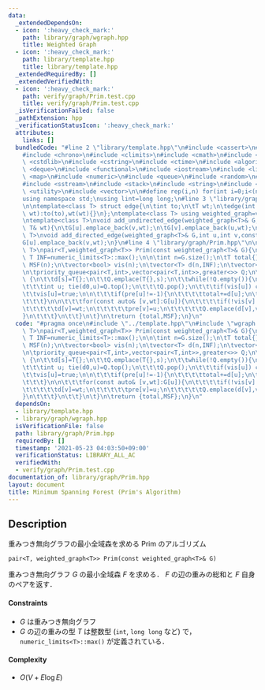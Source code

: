 ```yaml
---
data:
  _extendedDependsOn:
  - icon: ':heavy_check_mark:'
    path: library/graph/wgraph.hpp
    title: Weighted Graph
  - icon: ':heavy_check_mark:'
    path: library/template.hpp
    title: library/template.hpp
  _extendedRequiredBy: []
  _extendedVerifiedWith:
  - icon: ':heavy_check_mark:'
    path: verify/graph/Prim.test.cpp
    title: verify/graph/Prim.test.cpp
  _isVerificationFailed: false
  _pathExtension: hpp
  _verificationStatusIcon: ':heavy_check_mark:'
  attributes:
    links: []
  bundledCode: "#line 2 \"library/template.hpp\"\n#include <cassert>\n#include <cctype>\n\
    #include <chrono>\n#include <climits>\n#include <cmath>\n#include <cstdio>\n#include\
    \ <cstdlib>\n#include <cstring>\n#include <ctime>\n#include <algorithm>\n#include\
    \ <deque>\n#include <functional>\n#include <iostream>\n#include <limits>\n#include\
    \ <map>\n#include <numeric>\n#include <queue>\n#include <random>\n#include <set>\n\
    #include <sstream>\n#include <stack>\n#include <string>\n#include <tuple>\n#include\
    \ <utility>\n#include <vector>\n\n#define rep(i,n) for(int i=0;i<(n);i++)\n\n\
    using namespace std;\nusing lint=long long;\n#line 3 \"library/graph/wgraph.hpp\"\
    \n\ntemplate<class T> struct edge{\n\tint to;\n\tT wt;\n\tedge(int to,const T&\
    \ wt):to(to),wt(wt){}\n};\ntemplate<class T> using weighted_graph=vector<vector<edge<T>>>;\n\
    \ntemplate<class T>\nvoid add_undirected_edge(weighted_graph<T>& G,int u,int v,const\
    \ T& wt){\n\tG[u].emplace_back(v,wt);\n\tG[v].emplace_back(u,wt);\n}\n\ntemplate<class\
    \ T>\nvoid add_directed_edge(weighted_graph<T>& G,int u,int v,const T& wt){\n\t\
    G[u].emplace_back(v,wt);\n}\n#line 4 \"library/graph/Prim.hpp\"\n\ntemplate<class\
    \ T>\npair<T,weighted_graph<T>> Prim(const weighted_graph<T>& G){\n\tconstexpr\
    \ T INF=numeric_limits<T>::max();\n\n\tint n=G.size();\n\tT total{};\n\tweighted_graph<T>\
    \ MSF(n);\n\tvector<bool> vis(n);\n\tvector<T> d(n,INF);\n\tvector<int> pre(n,-1);\n\
    \n\tpriority_queue<pair<T,int>,vector<pair<T,int>>,greater<>> Q;\n\trep(s,n) if(!vis[s])\
    \ {\n\t\td[s]=T{};\n\t\tQ.emplace(T{},s);\n\t\twhile(!Q.empty()){\n\t\t\tT d0;\n\
    \t\t\tint u; tie(d0,u)=Q.top();\n\t\t\tQ.pop();\n\t\t\tif(vis[u]) continue;\n\t\
    \t\tvis[u]=true;\n\n\t\t\tif(pre[u]!=-1){\n\t\t\t\ttotal+=d[u];\n\t\t\t\tadd_undirected_edge(MSF,u,pre[u],d[u]);\n\
    \t\t\t}\n\n\t\t\tfor(const auto& [v,wt]:G[u]){\n\t\t\t\tif(!vis[v] && d[v]>wt){\n\
    \t\t\t\t\td[v]=wt;\n\t\t\t\t\tpre[v]=u;\n\t\t\t\t\tQ.emplace(d[v],v);\n\t\t\t\t\
    }\n\t\t\t}\n\t\t}\n\t}\n\treturn {total,MSF};\n}\n"
  code: "#pragma once\n#include \"../template.hpp\"\n#include \"wgraph.hpp\"\n\ntemplate<class\
    \ T>\npair<T,weighted_graph<T>> Prim(const weighted_graph<T>& G){\n\tconstexpr\
    \ T INF=numeric_limits<T>::max();\n\n\tint n=G.size();\n\tT total{};\n\tweighted_graph<T>\
    \ MSF(n);\n\tvector<bool> vis(n);\n\tvector<T> d(n,INF);\n\tvector<int> pre(n,-1);\n\
    \n\tpriority_queue<pair<T,int>,vector<pair<T,int>>,greater<>> Q;\n\trep(s,n) if(!vis[s])\
    \ {\n\t\td[s]=T{};\n\t\tQ.emplace(T{},s);\n\t\twhile(!Q.empty()){\n\t\t\tT d0;\n\
    \t\t\tint u; tie(d0,u)=Q.top();\n\t\t\tQ.pop();\n\t\t\tif(vis[u]) continue;\n\t\
    \t\tvis[u]=true;\n\n\t\t\tif(pre[u]!=-1){\n\t\t\t\ttotal+=d[u];\n\t\t\t\tadd_undirected_edge(MSF,u,pre[u],d[u]);\n\
    \t\t\t}\n\n\t\t\tfor(const auto& [v,wt]:G[u]){\n\t\t\t\tif(!vis[v] && d[v]>wt){\n\
    \t\t\t\t\td[v]=wt;\n\t\t\t\t\tpre[v]=u;\n\t\t\t\t\tQ.emplace(d[v],v);\n\t\t\t\t\
    }\n\t\t\t}\n\t\t}\n\t}\n\treturn {total,MSF};\n}\n"
  dependsOn:
  - library/template.hpp
  - library/graph/wgraph.hpp
  isVerificationFile: false
  path: library/graph/Prim.hpp
  requiredBy: []
  timestamp: '2021-05-23 04:03:50+09:00'
  verificationStatus: LIBRARY_ALL_AC
  verifiedWith:
  - verify/graph/Prim.test.cpp
documentation_of: library/graph/Prim.hpp
layout: document
title: Minimum Spanning Forest (Prim's Algorithm)
---
```


## Description
重みつき無向グラフの最小全域森を求める Prim のアルゴリズム
```
pair<T, weighted_graph<T>> Prim(const weighted_graph<T>& G)
```
重みつき無向グラフ $G$ の最小全域森 $F$ を求める．
$F$ の辺の重みの総和と $F$ 自身のペアを返す．

#### Constraints
- $G$ は重みつき無向グラフ
- $G$ の辺の重みの型 $T$ は整数型 (``int``, ``long long`` など) で，``numeric_limits<T>::max()`` が定義されている．

#### Complexity
- $O(V+E\log E)$
